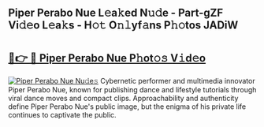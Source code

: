 ## Piper Perabo Nue L𝚎a𝚔ed N𝚞𝚍e - Part-gZF Vi𝚍𝚎o L𝚎a𝚔s - H𝚘𝚝 O𝚗𝚕yf𝚊ns P𝚑𝚘tos JADiW

# <h2><a href="http://kfcvd65.oniu.top/?m=Piper+Perabo+Nue">🔗👉 🔴 Piper Perabo Nue P𝚑ot𝚘𝚜 V𝚒d𝚎o</a></h2>

[![Piper Perabo Nue Nu𝚍e𝚜](https://i.imgur.com/0qMVB7G.gif)](http://kfcvd65.oniu.top/?m=Piper+Perabo+Nue)
Cybernetic performer and multimedia innovator Piper Perabo Nue, known for publishing dance and lifestyle tutorials through viral dance moves and compact clips. Approachability and authenticity define Piper Perabo Nue's public image, but the enigma of his private life continues to captivate the public.  
